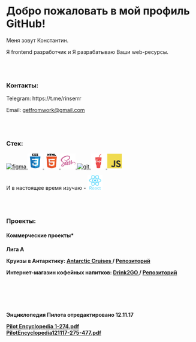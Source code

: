 <h1 aling="center">Добро пожаловать в мой профиль GitHub!</h1>

<p align="left">Меня зовут Константин.</p>
<p align="left">Я frontend разработчик и Я разрабатываю Ваши web-ресурсы.</p>

<br><br>

<h3 align="left">Контакты:</h3>
<p align="left">
  Telegram: https://t.me/rinserrr
</p>
<p align="left">
  Email: <a href="mailto:getfromwork@gmail.com">getfromwork@gmail.com</a>
</p>

<br><br>

<h3 align="left">Стек:</h3>
<p align="left"> 
  <a href="https://www.figma.com/" target="_blank" rel="noreferrer"> <img src="https://www.vectorlogo.zone/logos/figma/figma-icon.svg" alt="figma" width="40" height="40"/> </a>
  <a href="https://www.w3schools.com/css/" target="_blank" rel="noreferrer"> <img src="https://raw.githubusercontent.com/devicons/devicon/master/icons/css3/css3-original-wordmark.svg" alt="css3" width="40" height="40"/> </a> 
  <a href="https://www.w3.org/html/" target="_blank" rel="noreferrer"> <img src="https://raw.githubusercontent.com/devicons/devicon/master/icons/html5/html5-original-wordmark.svg" alt="html5" width="40" height="40"/> </a>
  <a href="https://sass-lang.com" target="_blank" rel="noreferrer"> <img src="https://raw.githubusercontent.com/devicons/devicon/master/icons/sass/sass-original.svg" alt="sass" width="40" height="40"/> </a>
  <a href="https://git-scm.com/" target="_blank" rel="noreferrer"> <img src="https://www.vectorlogo.zone/logos/git-scm/git-scm-icon.svg" alt="git" width="40" height="40"/> </a> 
  <a href="https://gulpjs.com" target="_blank" rel="noreferrer"> <img src="https://raw.githubusercontent.com/devicons/devicon/master/icons/gulp/gulp-plain.svg" alt="gulp" width="40" height="40"/> </a>
  <a href="https://developer.mozilla.org/en-US/docs/Web/JavaScript" target="_blank" rel="noreferrer"> <img src="https://raw.githubusercontent.com/devicons/devicon/master/icons/javascript/javascript-original.svg" alt="javascript" width="40" height="40"/> </a> 
</p>

<p align="left">И в настоящее время изучаю - 
  <a aling="middle" href="https://reactjs.org/" target="_blank" rel="noreferrer"> <img src="https://raw.githubusercontent.com/devicons/devicon/master/icons/react/react-original-wordmark.svg" alt="react" width="40" height="40"/> </a>
</p>

<br><br>

<h3 align="left">Проекты:</h3>
<h4> Коммерческие проекты*<h4>
  <p align="left">Лига А</p>
  <p align="left">Круизы в Антарктику: <a href="https://rinserrr.github.io/antarctic-cruises/"> Antarctic Сruises </a> / <a href="https://github.com/rinserrr/antarctic-cruises">Репозиторий</a><br>
  <p align="left">Интернет-магазин кофейных напитков: <a href="https://rinserrr.github.io/drink2go/"> Drink2GO </a> / <a href="https://github.com/rinserrr/drink2go">Репозиторий</a><br>
 

<br><br><br><br>

<p>Энциклопедия Пилота отредактировано 12.11.17<p>
<a href="PilotEncyclopedia121117-1-274.pdf">Pilot Encyclopedia 1-274.pdf</a><br>
<a href="https://rinserrr.github.io/rinserrr/Pilot Encyclopedia 275-477.pdf" target="_blank">PilotEncyclopedia121117-275-477.pdf</a>


